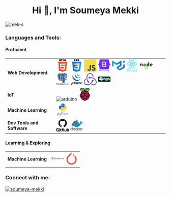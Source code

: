 <!--
**mek-s/mek-s** is a ✨ _special_ ✨ repository because its `README.md` (this file) appears on your GitHub profile.

Here are some ideas to get you started:

- 🔭 I’m currently working on ...
- 🌱 I’m currently learning ...
- 👯 I’m looking to collaborate on ...
- 🤔 I’m looking for help with ...
- 💬 Ask me about ...
- 📫 How to reach me: ...
- 😄 Pronouns: ...
- ⚡ Fun fact: ...
-->

<h1 align="center">Hi 👋, I'm Soumeya Mekki</h1>

<p align="left"> <img src="https://komarev.com/ghpvc/?username=mek-s&label=Profile%20views&color=0e75b6&style=flat" alt="mek-s" /> </p>

<h3 align="left">Languages and Tools:</h3>

<h4>Proficient</h4>
<table>
  <tr>
    <td><b>Web Development</b></td>
    <td>
      <img src="https://raw.githubusercontent.com/devicons/devicon/master/icons/html5/html5-original-wordmark.svg" alt="html5" width="40" height="40"/>
      <img src="https://raw.githubusercontent.com/devicons/devicon/master/icons/css3/css3-original-wordmark.svg" alt="css3" width="40" height="40"/>
      <img src="https://raw.githubusercontent.com/devicons/devicon/master/icons/javascript/javascript-original.svg" alt="javascript" width="40" height="40"/>
      <img src="https://raw.githubusercontent.com/devicons/devicon/master/icons/bootstrap/bootstrap-plain-wordmark.svg" alt="bootstrap" width="40" height="40"/>
      <img src="https://raw.githubusercontent.com/devicons/devicon/master/icons/materialui/materialui-original.svg" alt="materialui" width="40" height="40"/>
      <img src="https://raw.githubusercontent.com/devicons/devicon/master/icons/react/react-original-wordmark.svg" alt="react" width="40" height="40"/>
      <img src="https://raw.githubusercontent.com/devicons/devicon/master/icons/nodejs/nodejs-original-wordmark.svg" alt="nodejs" width="40" height="40"/>
      <img src="https://raw.githubusercontent.com/devicons/devicon/master/icons/postgresql/postgresql-original-wordmark.svg" alt="postgresql" width="40" height="40"/>
      <img src="https://raw.githubusercontent.com/devicons/devicon/master/icons/jquery/jquery-original-wordmark.svg" alt="jquery" width="40" height="40"/>
      <img src="https://raw.githubusercontent.com/devicons/devicon/master/icons/redux/redux-original.svg" alt="redux" width="40" height="40"/>
       <img src="https://raw.githubusercontent.com/devicons/devicon/master/icons/django/django-original.svg" alt="django" width="40" height="40"/>
    </td>
  </tr>
  <tr>
    <td><b>IoT</b></td>
    <td>
      <img src="https://cdn.worldvectorlogo.com/logos/arduino-1.svg" alt="arduino" width="40" height="40"/>
      <img src="https://raw.githubusercontent.com/devicons/devicon/master/icons/raspberrypi/raspberrypi-original.svg" alt="raspberrypi" width="40" height="40"/>
    </td>
  </tr>
  <tr>
    <td><b>Machine Learning</b></td>
    <td>
      <img src="https://raw.githubusercontent.com/devicons/devicon/master/icons/python/python-original-wordmark.svg" alt="python" width="40" height="40"/>
    </td>
  </tr>
  <tr>
    <td><b>Dev Tools and Software</b></td>
    <td>
      <img src="https://raw.githubusercontent.com/devicons/devicon/master/icons/github/github-original-wordmark.svg" alt="github" width="40" height="40"/>
      <img src="https://raw.githubusercontent.com/devicons/devicon/master/icons/docker/docker-original-wordmark.svg" alt="docker" width="40" height="40"/>
    </td>
  </tr>
</table>

<h4>Learning & Exploring</h4>
<table>
  <tr>
    <td><b>Machine Learning</b></td>
    <td>
      <img src="https://raw.githubusercontent.com/devicons/devicon/master/icons/tensorflow/tensorflow-original-wordmark.svg" alt="tensorflow" width="40" height="40"/>
      <img src="https://raw.githubusercontent.com/devicons/devicon/master/icons/pytorch/pytorch-original.svg" alt="pytorch" width="40" height="40"/>
    </td>
  </tr>
 
</table>

<h3 align="left">Connect with me:</h3>
<p align="left">
<a href="https://www.linkedin.com/in/soumeya-mekki-x55/" target="blank"><img align="center" src="https://cdn.jsdelivr.net/npm/simple-icons@3.0.1/icons/linkedin.svg" alt="soumeya-mekki" height="30" width="40" /></a>
</p>

